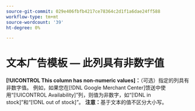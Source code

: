 ```yaml
---
source-git-commit: 029e406fbfb4217ce78364c2d1f1a6dae24ff588
workflow-type: tm+mt
source-wordcount: '39'
ht-degree: 0%

---
```

# 文本广告模板 — 此列具有非数字值

**[!UICONTROL This column has non-numeric values]：**（可选）指定的列具有非数字值。 例如，如果您在[!DNL Google Merchant Center]馈送中使用“[!UICONTROL Availability]”列，则值为非数字，如“[!DNL in stock]”和“[!DNL out of stock]”。 **注意：**&#x200B;基于文本的值不区分大小写。
